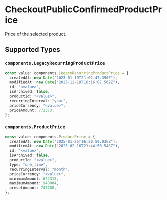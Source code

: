 # CheckoutPublicConfirmedProductPrice

Price of the selected product.


## Supported Types

### `components.LegacyRecurringProductPrice`

```typescript
const value: components.LegacyRecurringProductPrice = {
  createdAt: new Date("2023-01-19T21:02:47.396Z"),
  modifiedAt: new Date("2025-12-18T16:16:07.562Z"),
  id: "<value>",
  isArchived: false,
  productId: "<value>",
  recurringInterval: "year",
  priceCurrency: "<value>",
  priceAmount: 772373,
};
```

### `components.ProductPrice`

```typescript
const value: components.ProductPrice = {
  createdAt: new Date("2025-01-25T16:20:59.036Z"),
  modifiedAt: new Date("2025-02-16T21:44:50.548Z"),
  id: "<value>",
  isArchived: false,
  productId: "<value>",
  type: "one_time",
  recurringInterval: "month",
  priceCurrency: "<value>",
  minimumAmount: 622315,
  maximumAmount: 948084,
  presetAmount: 747788,
};
```

